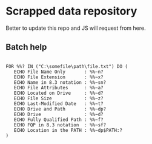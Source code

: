 # Scrapped data repository

Better to update this repo and JS will request from here.

## Batch help

<code>
FOR %%? IN ("C:\somefile\path\file.txt") DO (
   ECHO File Name Only       : %%~n?
   ECHO File Extension       : %%~x?
   ECHO Name in 8.3 notation : %%~sn?
   ECHO File Attributes      : %%~a?
   ECHO Located on Drive     : %%~d?
   ECHO File Size            : %%~z?
   ECHO Last-Modified Date   : %%~t?
   ECHO Drive and Path       : %%~dp?
   ECHO Drive                : %%~d?
   ECHO Fully Qualified Path : %%~f?
   ECHO FQP in 8.3 notation  : %%~sf?
   ECHO Location in the PATH : %%~dp$PATH:?
)
</code>

